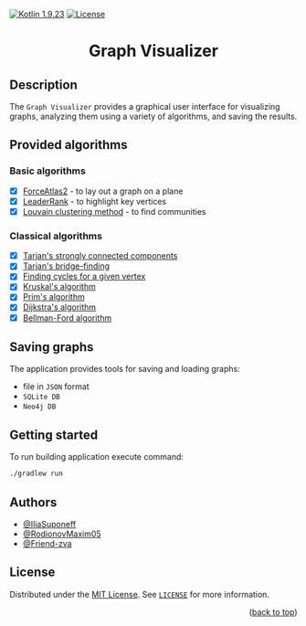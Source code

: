 [//]: # (Project readme template from https://github.com/othneildrew/Best-README-Template/)
<a name="readme-top"></a>

[![Kotlin 1.9.23][kotlin_img]][kotlin_releases_url]
[![License][license_img]][repo_license_url]


<h1 align="center">Graph Visualizer</h1>

## Description
The `Graph Visualizer` provides a graphical user interface for visualizing graphs, analyzing them using a variety of algorithms, and saving the results.

## Provided algorithms
### Basic algorithms
  - [x] [ForceAtlas2](https://medialab.sciencespo.fr/publications/Jacomy_Heymann_Venturini-Force_Atlas2.pdf) - to lay out a graph on a plane
  - [x] [LeaderRank](https://journals.plos.org/plosone/article?id=10.1371/journal.pone.0021202) - to highlight key vertices
  - [x] [Louvain clustering method](https://en.wikipedia.org/wiki/Louvain_method) - to find communities
### Classical algorithms
  - [x] [Tarjan's strongly connected components](https://www.geeksforgeeks.org/tarjan-algorithm-find-strongly-connected-components/)
  - [x] [Tarjan's bridge-finding](https://en.wikipedia.org/wiki/Bridge_(graph_theory))
  - [x] [Finding cycles for a given vertex](https://neerc.ifmo.ru/wiki/index.php?title=Использование_обхода_в_глубину_для_поиска_цикла)
  - [x] [Kruskal's algorithm](https://en.wikipedia.org/wiki/Kruskal%27s_algorithm)
  - [x] [Prim's algorithm](https://en.wikipedia.org/wiki/Prim%27s_algorithm)
  - [x] [Dijkstra's algorithm](https://en.wikipedia.org/wiki/Dijkstra%27s_algorithm)
  - [x] [Bellman-Ford algorithm](https://ru.wikipedia.org/wiki/Алгоритм_Беллмана_—_Форда)

## Saving graphs
The application provides tools for saving and loading graphs:
* file in `JSON` format
* `SQLite DB`
* `Neo4j DB`

## Getting started
To run building application execute command:
```bash
./gradlew run
```

## Authors

- [@IliaSuponeff](https://github.com/IliaSuponeff)
- [@RodionovMaxim05](https://github.com/RodionovMaxim05)
- [@Friend-zva](https://github.com/Friend-zva)

## License

Distributed under the [MIT License](https://choosealicense.com/licenses/mit/). See [`LICENSE`](LICENSE) for more information.

<p align="right">(<a href="#readme-top">back to top</a>)</p>

<!-- Image links -->

[kotlin_img]: https://img.shields.io/badge/Kotlin-%201.9.23-magenta
[license_img]: https://img.shields.io/badge/License-MIT-green.svg

<!-- Inner Links -->

[repo_license_url]: https://github.com/spbu-coding-2023/graphs-graphs-12/blob/main/LICENSE

<!-- Outer Links -->

[kotlin_releases_url]: https://kotlinlang.org/docs/releases.html#release-details
